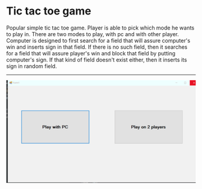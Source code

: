 <h1>Tic tac toe game</h1>
<p>Popular simple tic tac toe game. Player is able to pick which mode he wants to play in. There are two modes to play, with pc and
with other player. Computer is designed to first search for a field that will assure computer's win and inserts sign in that field.
If there is no such field, then it searches for a field that will assure player's win and block that field by putting computer's sign.
If that kind of field doesn't exist either, then it inserts its sign in random field.</p>
<hr>
<img src="https://raw.githubusercontent.com/teo0098/TicTacToe-Game/master/TicTacToe.gif">
